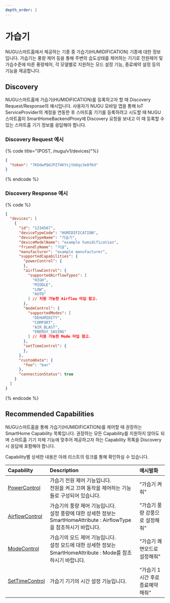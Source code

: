 ```yaml
---
depth_order: 2
---
```


# 가습기

NUGU스마트홈에서 제공하는 기종 중 가습기(HUMIDIFICATION) 기종에 대한 정보입니다. 가습기는 풍량 제어 등을 통해 주변의 습도상태를 제어하는 기기로 전원제어 및 가습수준에 따른 풍량제어, 각 모델별로 지원하는 모드 설정 기능, 종료예약 설정 등의 기능을 제공합니다.

## Discovery

NUGU스마트홈에 가습기(HUMIDIFICATION)를 등록하고자 할 때 Discovery Request/Response의 예시입니다. 사용자가 NUGU 모바일 앱을 통해 IoT ServiceProvider의 계정을 연동한 후 스마트홈 기기를 등록하려고 시도할 때 NUGU스마트홈이 SmartHomeBackendProxy에 Discovery 요청을 보내고 이 때 등록할 수 있는 스마트홈 기기 정보를 응답해야 합니다.

### Discovery Request 예시

{% code title="(POST, /nugu/v1/devices)"%}
```json
{
  "token": "7KOdwPQdJPZf4KYsjtHdqz3e8fKd"
}
```
{% endcode %}

### Discovery Response 예시

{% code %}
```json
{
  "devices": [
    {
      "id": "1234567",
      "deviceTypeCode": "HUMIDIFICATION",
      "deviceTypeName": "가습기",
      "deviceModelName": "example humidification",
      "friendlyName": "거실",
      "manufacturer": "example manufacturer",
      "supportedCapabilities": {
        "powerControl": {
        },
        "airflowControl": {
          "supportedAirflowTypes": [
            "HIGH",
            "MIDDLE",
            "LOW",
            "AUTO"
          ] // 지원 가능한 Airflow 타입 참고.
        },
        "modeControl": {
          "supportedModes": [
            "DEHUMIDITY",
            "COMFORT",
            "AIR_BLAST",
            "ENERGY_SAVING"
          ] // 지원 가능한 Mode 타입 참고.
        },
        "setTimeControl": {
        },
      },
      "customData": {
        "foo": "bar"
      },
      "connectionStatus": true
    }
  ]
}
```
{% endcode %}

## Recommended Capabilities

NUGU스마트홈을 통해 가습기(HUMIDIFICATION)를 제어할 때 권장하는 SmartHome Capability 목록입니다. 권장하는 모든 Capability를 지원하지 않아도 되며 스마트홈 기기 자체 기능에 맞추어 제공하고자 하는 Capability 목록을 Discovery 시 응답에 포함해야 합니다.

Capability별 상세한 내용은 아래 리스트의 링크를 통해 확인하실 수 있습니다.

| Capability                                                        | Description                                                                           | 예시발화                |
|:------------------------------------------------------------------|:--------------------------------------------------------------------------------------|:--------------------|
| [PowerControl](../smarthomecapability/powercontrol-interface)     | 가습기 전원 제어 기능입니다.<br/>전원을 켜고 끄며 동작을 제어하는 기능들로 구성되어 있습니다.                               | "가습기 켜줘"            |
| [AirflowControl](../smarthomecapability/airflowcontrol-interface) | 가습기의 풍량 제어 기능입니다.<br/>설정 풍량에 대한 상세한 정보는 SmartHomeAttribute : AirflowType을 참조하시기 바랍니다. | "가습기 풍량 강풍으로 설정해줘"  |
| [ModeControl](../smarthomecapability/modecontrol-interface)       | 가습기의 모드 제어 기능입니다.<br/>설정 모드에 대한 상세한 정보는 SmartHomeAttribute : Mode를 참조하시기 바랍니다.        | "가습기 쾌면모드로 설정해줘"    |
| [SetTimeControl](../smarthomecapability/settimecontrol-interface) | 가습기 기기의 시간 설정 기능입니다.                                                                  | "가습기 1시간 후로 종료예약해줘" |

